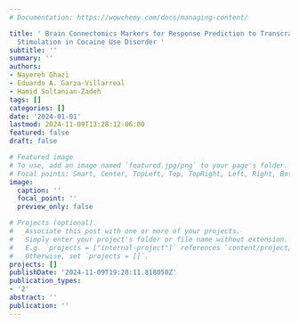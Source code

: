 ```yaml
---
# Documentation: https://wowchemy.com/docs/managing-content/

title: ' Brain Connectomics Markers for Response Prediction to Transcranial Magnetic
  Stimulation in Cocaine Use Disorder '
subtitle: ''
summary: ''
authors:
- Nayereh Ghazi
- Eduardo A. Garza-Villarreal
- Hamid Soltanian-Zadeh
tags: []
categories: []
date: '2024-01-01'
lastmod: 2024-11-09T13:28:12-06:00
featured: false
draft: false

# Featured image
# To use, add an image named `featured.jpg/png` to your page's folder.
# Focal points: Smart, Center, TopLeft, Top, TopRight, Left, Right, BottomLeft, Bottom, BottomRight.
image:
  caption: ''
  focal_point: ''
  preview_only: false

# Projects (optional).
#   Associate this post with one or more of your projects.
#   Simply enter your project's folder or file name without extension.
#   E.g. `projects = ["internal-project"]` references `content/project/deep-learning/index.md`.
#   Otherwise, set `projects = []`.
projects: []
publishDate: '2024-11-09T19:28:11.818050Z'
publication_types:
- '2'
abstract: ''
publication: ''
---
```

